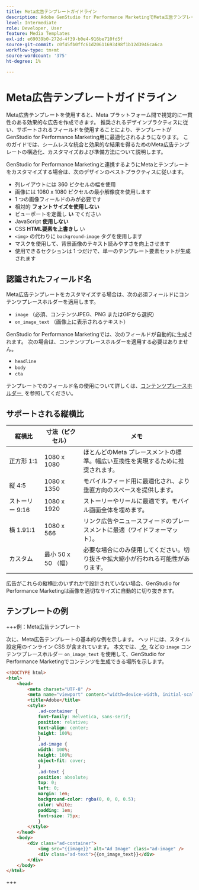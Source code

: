 ```yaml
---
title: Meta広告テンプレートガイドライン
description: Adobe GenStudio for Performance MarketingでMeta広告テンプレートを使用する際は、ベストプラクティスに従ってください。
level: Intermediate
role: Developer, User
feature: Media Templates
exl-id: e69039b0-272d-4f39-b0e4-916be710fd5f
source-git-commit: c0f45fb0ffc61d20611693498f1b12d3946ca6ca
workflow-type: tm+mt
source-wordcount: '375'
ht-degree: 1%

---
```


# Meta広告テンプレートガイドライン

Meta広告テンプレートを使用すると、Meta プラットフォーム間で視覚的に一貫性のある効果的な広告を作成できます。 推奨されるデザインプラクティスに従い、サポートされるフィールドを使用することにより、テンプレートがGenStudio for Performance Marketing用に最適化されるようになります。 このガイドでは、シームレスな統合と効果的な結果を得るためのMeta広告テンプレートの構造化、カスタマイズおよび準備方法について説明します。

GenStudio for Performance Marketingと連携するようにMetaとテンプレートをカスタマイズする場合は、次のデザインのベストプラクティスに従います。

- 列レイアウトには 360 ピクセルの幅を使用
- 画像には 1080 x 1080 ピクセルの最小解像度を使用します
- 1 つの画像フィールドのみが必要です
- 相対的 **フォントサイズを使用しない**
- ビューポートを定義し **い** でください
- JavaScript **使用しない**
- CSS **HTML要素を上書きし** い
- `<img>` の代わりに `background-image` タグを使用します
- マスクを使用して、背景画像のテキスト読みやすさを向上させます
- 使用できるセクションは 1 つだけで、単一のテンプレート要素セットが生成されます

## 認識されたフィールド名

Meta広告テンプレートをカスタマイズする場合は、次の必須フィールドにコンテンツプレースホルダーを適用します。

- `image` （必須、コンテンツJPEG、PNG またはGIFから選択）
- `on_image_text` （画像上に表示されるテキスト）

GenStudio for Performance Marketingでは、次のフィールドが自動的に生成されます。 次の場合は、コンテンツプレースホルダーを適用する必要はありません。

- `headline`
- `body`
- `cta`

テンプレートでのフィールド名の使用について詳しくは、[&#x200B; コンテンツプレースホルダー &#x200B;](/help/user-guide/content/customize-template.md#content-placeholders) を参照してください。

## サポートされる縦横比

| 縦横比 | 寸法（ピクセル） | メモ |
|------------------|----------------------------|-----------------------------------------------------------------------|
| 正方形 1:1 | 1080 x 1080 | ほとんどのMeta プレースメントの標準。幅広い互換性を実現するために推奨されます。 |
| 縦 4:5 | 1080 x 1350 | モバイルフィード用に最適化され、より垂直方向のスペースを提供します。 |
| ストーリー 9:16 | 1080 x 1920 | ストーリーやリールに最適です。モバイル画面全体を埋めます。 |
| 横 1.91:1 | 1080 x 566 | リンク広告やニュースフィードのプレースメントに最適（ワイドフォーマット）。 |
| カスタム | 最小 50 x 50 （幅） | 必要な場合にのみ使用してください。切り抜きや拡大縮小が行われる可能性があります。 |

広告がこれらの縦横比のいずれかで設計されていない場合、GenStudio for Performance Marketingは画像を適切なサイズに自動的に切り抜きます。

## テンプレートの例

+++例：Meta広告テンプレート

<!-- Does this need to be a precise size? -->

次に、Meta広告テンプレートの基本的な例を示します。 ヘッドには、スタイル設定用のインライン CSS が含まれています。 本文では、[&#x200B; や &#x200B;](#content-placeholders) などの `image` コンテンツプレースホルダー `on_image_text` を使用して、GenStudio for Performance Marketingでコンテンツを生成できる場所を示します。

```html {line-numbers="true" highlight="33"}
<!DOCTYPE html>
<html>
    <head>
        <meta charset="UTF-8" />
        <meta name="viewport" content="width=device-width, initial-scale=1.0" />
        <title>Adobe</title>
        <style>
            .ad-container {
            font-family: Helvetica, sans-serif;
            position: relative;
            text-align: center;
            height: 100%;
            }
            .ad-image {
            width: 100%;
            height: 100%;
            object-fit: cover;
            }
            .ad-text {
            position: absolute;
            top: 0;
            left: 0;
            margin: 1em;
            background-color: rgba(0, 0, 0, 0.5);
            color: white;
            padding: 1em;
            font-size: 75px;
            }
        </style>
    </head>
    <body>
        <div class="ad-container">
            <img src="{{image}}" alt="Ad Image" class="ad-image" />
            <div class="ad-text">{{on_image_text}}</div>
        </div>
    </body>
</html>
```

+++

